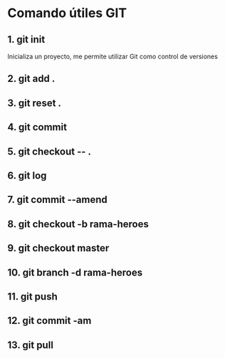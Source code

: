 # Comando útiles GIT

## 1. git init

Inicializa un proyecto, me permite utilizar Git como control de versiones

## 2. git add .
## 3. git reset .
## 4. git commit
## 5. git checkout -- .
## 6. git log
## 7. git commit --amend
## 8. git checkout -b rama-heroes
## 9. git checkout master
## 10. git branch -d rama-heroes
## 11. git push
## 12. git commit -am
## 13. git pull
